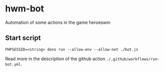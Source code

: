 # hwm-bot

Automation of some actions in the game heroeswm

## Start script

```
PHPSESSID=<string> deno run --allow-env --allow-net ./bot.js
```

Read more in the description of the github action `./.github/workflows/run-bot.yml`.
